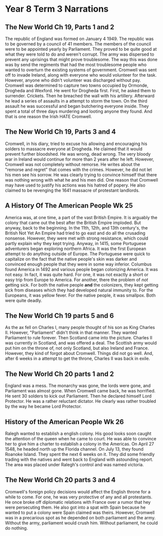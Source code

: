 # Year 8 Term 3 Narrations

## The New World Ch 19, Parts 1 and 2

The republic of England was formed on January 4 1949. The republic was to be governed by a council of 41 members. The members of the council were to be appointed yearly by Parliament. They proved to be quite good at what they were told to do and weren't corrupt. The army was dispersed to prevent any uprisings that might prove troublesome. The way this was done was by send the regiments that had the most troublesome people who wanted to overturn the existing systems of government. Cromwell was sent off to invade Ireland, along with everyone who would volunteer for the task. However, anyone who didn't volunteer was discharged without pay. Cromwell was determined to capture two towns occupied by Ormonde, Drogheda and Wexford. He went for Drogheda first.  First, he asked them to surrender. Crickets. Then he breached the wall with his artillery. Afterward he lead a series of assaults in a attempt to storm the town. On the third assault he was successful and began butchering everyone inside. They spent a total of three days murdering and looting anyone they found. And that is one reason the Irish HATE Cromwell.

## The New World Ch 19, Parts 3 and 4

Cromwell, in his diary, tried to excuse his allowing and encouraging his solders to massacre everyone at Drogheda. He claimed that it would prevent further bloodshed. He was wrong, dead wrong. The very bloody war in Ireland would continue for more than 2 years after he left. However, Cromwell was not completely without remorse. He writes about the "remorse and regret" that comes with the crimes. However, he did not let his men see his sorrow.  He was clearly trying to convince himself that there was nothing wrong with what he and his men did. One reason that Cromwell may have used to justify his actions was his hatred of popery. He also claimed to be revenging the 1641 massacre of protestant landlords.

## A History Of The American People Wk 25

America was, at one time, a part of the vast British Empire. It is arguably the colony that came out the best after the British Empire imploded. But anyway, back to the beginning. In the 11th, 12th, and 13th century's, the British Not Yet An Empire had tried to go east and do all the crusading nonsense. However, they were met with strong resistance, which could partly explain why they kept trying. Anyway, in 1415, some Portuguese adventurers began exploring northern Africa. It was the first European attempt to do anything outside of Europe. The Portuguese were quick to capitalize on the fact that the native people's skin was darker and convinced enough people that they were in some way inferior. Columbus found America in 1492 and various people began colonizing America. It was not easy. In fact, it was quite hard. For one, it was not exactly a short or easy trip from Europe to America. For another, there the problem of *not* getting sick. For both the native people **and** the colonizers, they kept getting sick from diseases which they had developed natural immunity to. For the Europeans, it was yellow fever. For the native people, it was smallpox. Both were quite deadly. 

## The New World Ch 19 parts 5 and 6

As the ax fell on Charles I, many people thought of his son as King Charles II. However, "Parliament" didn't think in that manner. They wanted Parliament to rule forever. Then Scotland came into the picture. Charles II was currently in Scotland, and was offered a deal. The Scottish army would put him on the throne of, not only Scotland, but also Ireland and France. However, they kind of forgot about Cromwell. Things did not go well. And, after 6 weeks in a attempt to get the throne, Charles II was back in exile.

## The New World Ch 20 parts 1 and 2

England was a mess. The monarchy was gone, the lords were gone, and Parliament was almost gone. When Cromwell came back, he was horrified. He sent 30 solders to kick out Parliament. Then he declared himself Lord Protector. He was a rather reluctant dictator. He clearly was rather troubled by the way he became Lord Protector. 

## History of the American People Wk 26

Ralegh wanted to establish a english colony. His good looks soon caught the attention of the queen when he came to court. He was able to convince her to give him a charter to establish a colony in the Americas. On April 27 1548, he headed north up the Florida channel. On July 13, they found Roanoke Island. They spent the next 6 weeks on it. They did some friendly trading with the natives and went back to England with astounding report. The area was placed under Ralegh's control and was named victoria.

## The New World Ch 20 parts 3 and 4

Cromwell's foreign policy decisions would affect the English throne for a while to come. For one, he was very protective of any and all protestants. He once broke off diplomatic relations with France over a rumor that hey were persecuting them. He also got into a spat with Spain because he wanted to put a colony were Spain claimed was theirs. However, Cromwell was in a precarious spot as he depended on both parliament and the army. Without the army, parliament would crush him. Without parliament, he could do nothing. 